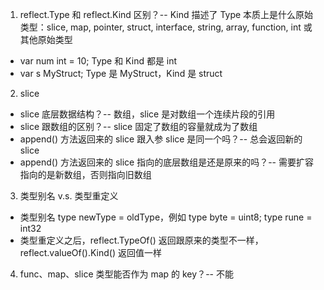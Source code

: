 1. reflect.Type 和 reflect.Kind 区别？-- Kind 描述了 Type 本质上是什么原始类型：slice, map, pointer, struct, interface, string, array, function, int 或其他原始类型
 - var num int = 10; Type 和 Kind 都是 int
 - var s MyStruct; Type 是 MyStruct，Kind 是 struct
2. slice 
 - slice 底层数据结构？-- 数组，slice 是对数组一个连续片段的引用
 - slice 跟数组的区别？-- slice 固定了数组的容量就成为了数组
 - append() 方法返回来的 slice 跟入参 slice 是同一个吗？-- 总会返回新的 slice
 - append() 方法返回来的 slice 指向的底层数组是还是原来的吗？-- 需要扩容指向的是新数组，否则指向旧数组
3. 类型别名 v.s. 类型重定义
 - 类型别名 type newType = oldType，例如 type byte = uint8; type rune = int32
 - 类型重定义之后，reflect.TypeOf() 返回跟原来的类型不一样，reflect.valueOf().Kind() 返回值一样
4. func、map、slice 类型能否作为 map 的 key？-- 不能